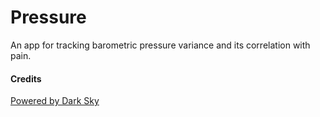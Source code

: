 # Pressure

An app for tracking barometric pressure variance and its correlation with pain.

#### Credits

[Powered by Dark Sky](https://darksky.net/poweredby/)